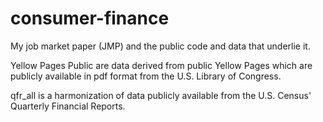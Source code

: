 # consumer-finance
My job market paper (JMP) and the public code and data that underlie it.

Yellow Pages Public are data derived from public Yellow Pages which are publicly available in pdf format from the U.S. Library of Congress. 

qfr_all is a harmonization of data publicly available from the U.S. Census' Quarterly Financial Reports.
